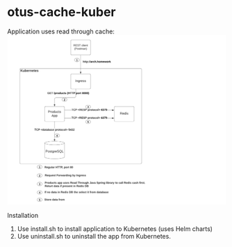 # otus-cache-kuber

Application uses read through cache:
![Architecture](https://github.com/klimenkoOleg/otus-cache-kuber/blob/master/OTUS%20Architect%20Course.png?raw=true)



Installation

1. Use install.sh to install application to Kubernetes (uses Helm charts)
2. Use uninstall.sh to uninstall the app from Kubernetes.
